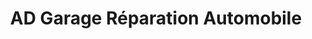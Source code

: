 ---
title: "AD Garage Réparation Automobile"
url: /kingersheim/ad-garage-reparation-automobile/
shop: Autowerkstatt
---